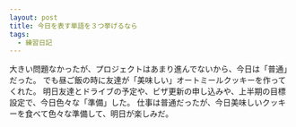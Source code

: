 ```yaml
---
layout: post
title: 今日を表す単語を３つ挙げるなら
tags:
  - 練習日記
---
```


大きい問題なかったが、プロジェクトはあまり進んでないから、今日は「普通」だった。
でも昼ご飯の時に友達が「美味しい」オートミールクッキーを作ってくれた。
明日友達とドライブの予定や、ビザ更新の申し込みや、上半期の目標設定で、今日色々な「準備」した。
仕事は普通だったが、今日美味しいクッキーを食べて色々な準備して、明日が楽しみだ。
